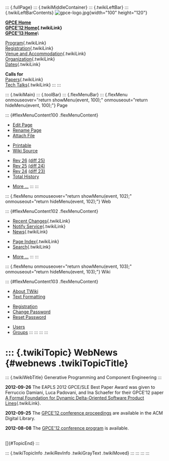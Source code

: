 ::: {.fullPage}
::: {.twikiMiddleContainer}
::: {.twikiLeftBar}
::: {.twikiLeftBarContents}
![gpce-logo.jpg](../pub/GPCE12/WebLeftBar/gpce-logo.jpg){width="100"
height="120"}

**[GPCE Home](http://program-transformation.org/Gpce)**\
**[GPCE\'12 Home](WebHome){.twikiLink}**\
**[GPCE\'13 Home](http://program-transformation.org/GPCE13/WebHome)**\

[Program](ConferenceProgram){.twikiLink}\
[Registration](GpceRegistration){.twikiLink}\
[Venue and Accommodation](VenueAccomodation){.twikiLink}\
[Organization](ConferenceOrganization){.twikiLink}\
[Dates](ImportantDates){.twikiLink}

**Calls for**\
[Papers](CallForPapers){.twikiLink}\
[Tech Talks](CallForTechTalks){.twikiLink}
:::
:::

::: {.twikiMain}
::: {.toolBar}
::: {.flexMenuBar}
::: {.flexMenu onmouseover="return showMenu(event, 100);" onmouseout="return hideMenu(event, 100);"}
Page

::: {#flexMenuContent100 .flexMenuContent}
-   [Edit
    Page](http://www.program-transformation.org/edit/GPCE12/WebNews?t=1536827546)
-   [Rename
    Page](http://www.program-transformation.org/rename/GPCE12/WebNews)
-   [Attach
    File](http://www.program-transformation.org/attach/GPCE12/WebNews)

<!-- -->

-   [Printable](http://www.program-transformation.org/view/GPCE12/WebNews?skin=print.pattern)
-   [Wiki
    Source](http://www.program-transformation.org/view/GPCE12/WebNews?skin=text&raw=on&contenttype=text/plain)

<!-- -->

-   [Rev
    26](http://www.program-transformation.org/view/GPCE12/WebNews?rev=1.26)
    [(diff 25)](http://www.program-transformation.org/rdiff/GPCE12/WebNews?rev1=1.26&rev2=1.25)
-   [Rev
    25](http://www.program-transformation.org/view/GPCE12/WebNews?rev=1.25)
    [(diff 24)](http://www.program-transformation.org/rdiff/GPCE12/WebNews?rev1=1.25&rev2=1.24)
-   [Rev
    24](http://www.program-transformation.org/view/GPCE12/WebNews?rev=1.24)
    [(diff 23)](http://www.program-transformation.org/rdiff/GPCE12/WebNews?rev1=1.24&rev2=1.23)
-   [Total
    History](http://www.program-transformation.org/rdiff/GPCE12/WebNews)

<!-- -->

-   [More
    \...](http://www.program-transformation.org/oops/GPCE12/WebNews?template=oopsmore&param1=1.26&param2=1.26)
:::
:::

::: {.flexMenu onmouseover="return showMenu(event, 102);" onmouseout="return hideMenu(event, 102);"}
Web

::: {#flexMenuContent102 .flexMenuContent}
-   [Recent Changes](WebChanges){.twikiLink}
-   [Notify Service](WebNotify){.twikiLink}
-   [News](WebNews){.twikiLink}

<!-- -->

-   [Page Index](WebIndex){.twikiLink}
-   [Search](WebSearch){.twikiLink}

<!-- -->

-   [More
    \...](http://www.program-transformation.org/oops/GPCE12/WebNews?template=oopsmore&param1=1.26&param2=1.26)
:::
:::

::: {.flexMenu onmouseover="return showMenu(event, 103);" onmouseout="return hideMenu(event, 103);"}
Wiki

::: {#flexMenuContent103 .flexMenuContent}
-   [About
    TWiki](http://www.program-transformation.org/view/TWiki/WebHome)
-   [Text
    Formatting](http://www.program-transformation.org/view/TWiki/TextFormattingRules)

<!-- -->

-   [Registration](http://www.program-transformation.org/view/TWiki/TWikiRegistration)
-   [Change
    Password](http://www.program-transformation.org/view/TWiki/ChangePassword)
-   [Reset
    Password](http://www.program-transformation.org/view/TWiki/ResetPassword)

<!-- -->

-   [Users](http://www.program-transformation.org/view/Main/TWikiUsers)
-   [Groups](http://www.program-transformation.org/view/Main/TWikiGroups)
:::
:::
:::
:::

::: {.twikiTopic}
WebNews {#webnews .twikiTopicTitle}
=======

::: {.twikiWebTitle}
Generative Programming and Component Engineering
:::

**2012-09-26** The EAPLS 2012 GPCE/SLE Best Paper Award was given to
Ferruccio Damiani, Luca Padovani, and Ina Schaefer for their GPCE\'12
paper [A Formal Foundation for Dynamic Delta-Oriented Software Product
Lines](P1Damiani){.twikiLink}.

**2012-09-25** The [GPCE\'12 conference
proceedings](http://dl.acm.org/citation.cfm?id=2371401) are available in
the ACM Digital Library.

**2012-08-08** The [GPCE\'12 conference
program](http://program-transformation.org/GPCE12/ConferenceProgram) is
available.

\
[]{#TopicEnd}
:::

::: {.twikiTopicInfo .twikiRevInfo .twikiGrayText .twikiMoved}
:::
:::
:::
:::
